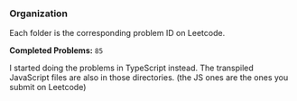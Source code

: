 ### Organization

Each folder is the corresponding problem ID on Leetcode.

**Completed Problems:** `85`

I started doing the problems in TypeScript instead. The transpiled JavaScript files are also in those directories. (the JS ones are the ones you submit on Leetcode)
